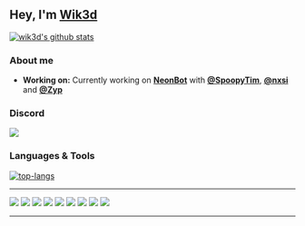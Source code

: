 Hey, I'm [Wik3d](https://github.com/wik3d)
----------------------------------------------------------


[![wik3d's github stats](https://github-readme-stats.vercel.app/api?username=wik3d&count_private=true&show_icons=true&theme=dark)](https://github.com/wik3d)


### About me

-  **Working on:** Currently working on [**NeonBot**](https://neonbot.me/) with [**@SpoopyTim**](https://github.com/spoopytim), [**@nxsi**](https://github.com/n-xsi) and [**@Zyp**](https://github.com/Zyprus)

### Discord

[<img src="https://img.shields.io/badge/discord-%237289DA.svg?&style=for-the-badge&logo=discord&label=Wik3d%230001&logoColor=FFFFFF&color=2f3136" />](https://discordapp.com/users/594937666168946700)

### Languages & Tools
<a href="#">
  <img align="center" alt="top-langs" src="https://github-readme-stats-wik3d.vercel.app/api/top-langs?username=wik3d&private=true&hide_border=true&show_icons=true&locale=en&bg_color=313842&text_color=fff&title_color=fff&border_color=000&icon_color=50fa7b&layout=compact" />
</a>

---

[<img src="https://img.shields.io/badge/javascript-%23323330.svg?style=for-the-badge&logo=javascript&logoColor=%23F7DF1E" />](https://www.javascript.com/)
[<img src="https://img.shields.io/badge/java-%23ED8B00.svg?style=for-the-badge&logo=java&logoColor=white" />](https://java.com/en/) 
[<img src="https://img.shields.io/badge/python-3670A0?style=for-the-badge&logo=python&logoColor=ffdd54" />](https://www.python.org/)
[<img src="https://img.shields.io/badge/MongoDB-%234ea94b.svg?style=for-the-badge&logo=mongodb&logoColor=white"/>](https://www.mongodb.com/)
[<img src="https://img.shields.io/badge/sqlite-%2307405e.svg?style=for-the-badge&logo=sqlite&logoColor=white"/>](https://www.sqlite.org/index.html) 
[<img src="https://img.shields.io/badge/node.js-6DA55F?style=for-the-badge&logo=node.js&logoColor=white"/>](https://nodejs.org/en/) 
[<img src="https://img.shields.io/badge/Next-black?style=for-the-badge&logo=next.js&logoColor=white"/>](https://nextjs.org/) 
[<img src="https://img.shields.io/badge/html5-%23E34F26.svg?style=for-the-badge&logo=html5&logoColor=white"/>](https://www.w3schools.com/html/) 
[<img src="https://img.shields.io/badge/Visual%20Studio%20Code-0078d7.svg?style=for-the-badge&logo=visual-studio-code&logoColor=white"/>](https://code.visualstudio.com/) 



----------------------------------------------------------
